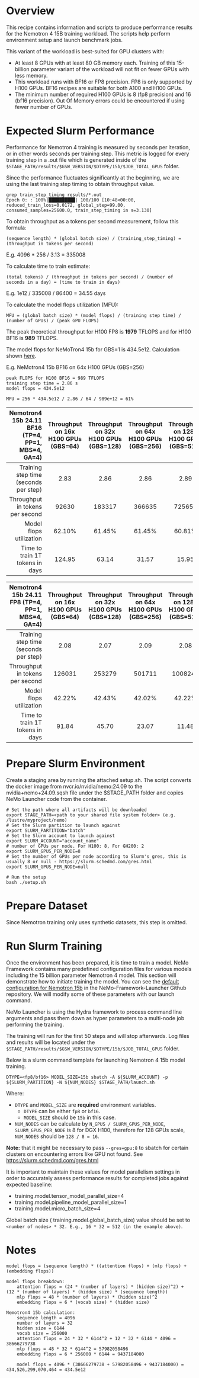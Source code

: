 # Overview

This recipe contains information and scripts to produce performance results for the Nemotron 4 15B training workload. The scripts help perform environment setup and launch benchmark jobs.

This variant of the workload is best-suited for GPU clusters with:
* At least 8 GPUs with at least 80 GB memory each. Training of this 15-billion parameter variant of the workload will not fit on fewer GPUs with less memory.
* This workload runs with BF16 or FP8 precision. FP8 is only supported by H100 GPUs. BF16 recipes are suitable for both A100 and H100 GPUs.
* The minimum number of required H100 GPUs is 8 (fp8 precision) and 16 (bf16 precision). Out Of Memory errors could be encountered if using fewer number of GPUs.


# Expected Slurm Performance

Performance for Nemotron 4 training is measured by seconds per iteration, or in other words seconds per training step. This metric is logged for every training step in a .out file which is generated inside of the `$STAGE_PATH/results/$GSW_VERSION/$DTYPE/15b/$JOB_TOTAL_GPUS` folder. 

Since the performance fluctuates significantly at the beginning, we are using the last training step timing to obtain throughput value.

```shell
grep train_step_timing results/*.out
Epoch 0: : 100%|██████████| 100/100 [10:48<00:00, reduced_train_loss=0.0172, global_step=99.00, consumed_samples=25600.0, train_step_timing in s=3.130]
```

To obtain throughput as a tokens per second measurement, follow this formula: 
```shell
(sequence length) * (global batch size) / (training_step_timing) = (throughput in tokens per second)
```

E.g. 4096 * 256 / 3.13 = 335008

To calculate time to train estimate:
```shell
(total tokens) / (throughput in tokens per second) / (number of seconds in a day) = (time to train in days) 
```
E.g. 1e12 / 335008 / 86400 = 34.55 days 


To calculate the model flops utilization (MFU):
```shell
MFU = (global batch size) * (model flops) / (training step time) / (number of GPUs) / (peak GPU FLOPS)
```

The peak theoretical throughput for H100 FP8 is **1979** TFLOPS and for H100 BF16 is **989** TFLOPS.

The model flops for NeMoTron4 15b for GBS=1 is 434.5e12. Calculation shown [here](#notes).

E.g. NeMotron4 15b BF16 on 64x H100 GPUs (GBS=256)
```shell
peak FLOPS for H100 BF16 = 989 TFLOPS
training step time = 2.86 s
model flops = 434.5e12

MFU = 256 * 434.5e12 / 2.86 / 64 / 989e+12 = 61%
```

| Nemotron4 15b 24.11 BF16 (TP=4, PP=1, MBS=4, GA=4) | Throughput on 16x H100 GPUs (GBS=64) | Throughput on 32x H100 GPUs (GBS=128) | Throughput on 64x H100 GPUs (GBS=256) | Throughput on 128x H100 GPUs (GBS=512) | Throughput on 256x H100 GPUs (GBS=1024) | Throughput on 512x H100 GPUs (GBS=2048) | Throughput on 1024x H100 GPUs (GBS=4096) | Throughput on 2048x H100 GPUs (GBS=8192) |
|---:|:---:|:---:|:---:|:---:|:---:|:---:|:---:|:---:|
| Training step time (seconds per step) | 2.83 | 2.86 | 2.86 | 2.89 | 2.88 | 2.92 | 2.92 | 2.96 |
| Throughput in tokens per second | 92630 | 183317 | 366635 | 725658 | 1456356 | 2872811 | 5745622 | 11335957 |
| Model flops utilization | 62.10% | 61.45% | 61.45% | 60.81% | 61.02% | 60.18% | 60.18% | 59.37% |
| Time to train 1T tokens in days | 124.95 | 63.14 | 31.57 | 15.95 | 7.95 | 4.03 | 2.01 | 1.02 |

| Nemotron4 15b 24.11 FP8 (TP=4, PP=1, MBS=4, GA=4) | Throughput on 16x H100 GPUs (GBS=64) | Throughput on 32x H100 GPUs (GBS=128) | Throughput on 64x H100 GPUs (GBS=256) | Throughput on 128x H100 GPUs (GBS=512) | Throughput on 256x H100 GPUs (GBS=1024) | Throughput on 512x H100 GPUs (GBS=2048) | Throughput on 1024x H100 GPUs (GBS=4096) | Throughput on 2048x H100 GPUs (GBS=8192) |
|---:|:---:|:---:|:---:|:---:|:---:|:---:|:---:|:---:|
| Training step time (seconds per step) | 2.08 |  2.07 | 2.09 | 2.08  | 2.1 | 2.12 | 2.12 | 2.18 |
| Throughput in tokens per second |126031 | 253279 | 501711 | 1008246 | 1997288 | 3956891 | 7913781|15391941|
| Model flops utilization | 42.22% | 42.43% | 42.02% | 42.22% | 41.82% | 41.43% | 41.43% | 40.29% |
| Time to train 1T tokens in days | 91.84 | 45.70 | 23.07 | 11.48 | 5.79 | 2.93 | 1.46 | 0.75 |


# Prepare Slurm Environment

Create a staging area by running the attached setup.sh. The script converts the docker image from nvcr.io/nvidia/nemo:24.09 to the nvidia+nemo+24.09.sqsh file under the $STAGE_PATH folder and copies NeMo Launcher code from the container. 

```shell
# Set the path where all artifacts will be downloaded
export STAGE_PATH=<path to your shared file system folder> (e.g. /lustre/myproject/nemo)
# Set the Slurm partition to launch against
export SLURM_PARTITION="batch"
# Set the Slurm account to launch against
export SLURM_ACCOUNT="account_name"
# number of GPUs per node. For H100: 8, For GH200: 2
export SLURM_GPUS_PER_NODE=8 
# Set the number of GPUs per node according to Slurm's gres, this is usually 8 or null - https://slurm.schedmd.com/gres.html
export SLURM_GPUS_PER_NODE=null

# Run the setup
bash ./setup.sh
```

# Prepare Dataset
Since Nemotron training only uses synthetic datasets, this step is omitted.

# Run Slurm Training

Once the environment has been prepared, it is time to train a model. NeMo Framework contains many predefined configuration files for various models including the 15 billion parameter Nemotron 4 model. This section will demonstrate how to initiate training the model. You can see the [default configuration for Nemotron 15b](https://github.com/NVIDIA/NeMo-Framework-Launcher/blob/24.05/launcher_scripts/conf/training/nemotron/nemotron_15b.yaml) in the NeMo-Framework-Launcher Github repository. We will modify some of these parameters with our launch command.

NeMo Launcher is using the Hydra framework to process command line arguments and pass them down as hyper parameters to a multi-node job performing the training.

The training will run for the first 50 steps and will stop afterwards. Log files and results will be located under the `$STAGE_PATH/results/$GSW_VERSION/$DTYPE/15b/$JOB_TOTAL_GPUS` folder.

Below is a slurm command template for launching Nemotron 4 15b model training.
```shell
DTYPE=<fp8/bf16> MODEL_SIZE=15b sbatch -A ${SLURM_ACCOUNT} -p ${SLURM_PARTITION} -N ${NUM_NODES} $STAGE_PATH/launch.sh
```
Where:
- `DTYPE` and `MODEL_SIZE` are **required** environment variables.
	- `DTYPE` can be either `fp8` or `bf16`.
	- `MODEL_SIZE` should be `15b` in this case.
- `NUM_NODES` can be calculate by `N_GPUS / SLURM_GPUS_PER_NODE`, `SLURM_GPUS_PER_NODE` is 8 for DGX H100, therefore for 128 GPUs scale, `NUM_NODES` should be `128 / 8 = 16`.

**Note:** that it might be necessary to pass `--gres=gpu:8` to sbatch for certain clusters on encountering errors like GPU not found. See https://slurm.schedmd.com/gres.html

It is important to maintain these values for model parallelism settings in order to accurately assess performance results for completed jobs against expected baseline:
* training.model.tensor_model_parallel_size=4
* training.model.pipeline_model_parallel_size=1
* training.model.micro_batch_size=4

Global batch size ( training.model.global_batch_size) value should be set to ```<number of nodes> * 32. E.g., 16 * 32 = 512 (in the example above)```.


# Notes

```shell
model flops = (sequence length) * ((attention flops) + (mlp flops) + (embedding flops))

model flops breakdown:
    attention flops = (24 * (number of layers) * (hidden size)^2) + (12 * (number of layers) * (hidden size) * (sequence length))
    mlp flops = 48 * (number of layers) * (hidden size)^2
    embedding flops = 6 * (vocab size) * (hidden size)

Nemotron4 15b calculation:
    sequence length = 4096
    number of layers = 32
    hidden size = 6144
    vocab size = 256000 
    attention flops = 24 * 32 * 6144^2 + 12 * 32 * 6144 * 4096 = 38666279738
    mlp flops = 48 * 32 * 6144^2 = 57982058496
    embedding flops = 6 * 256000 * 6144 = 9437184000

    model flops = 4096 * (38666279738 + 57982058496 + 9437184000) = 434,526,299,070,464 = 434.5e12
```

